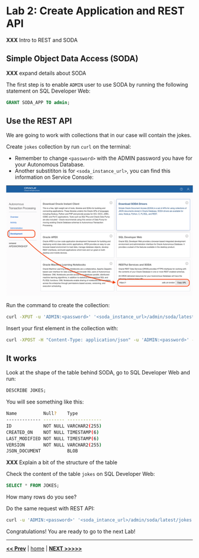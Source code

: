 # Lab 2: Create Application and REST API

**XXX** Intro to REST and SODA

## Simple Object Data Access (SODA)

**XXX** expand details about SODA

The first step is to enable `ADMIN` user to use SODA by running the following statement on SQL Developer Web:

```sql
GRANT SODA_APP TO admin;
```

## Use the REST API

We are going to work with collections that in our case will contain the jokes.

Create `jokes` collection by run `curl` on the terminal:

- Remember to change `<password>` with the ADMIN password you have for your Autonomous Database.
- Another substititon is for `<soda_instance_url>`, you can find this information on Service Console:

![SODA URL](../images/soda_url.png)

Run the command to create the collection:

```bash
curl -XPUT -u 'ADMIN:<password>' '<soda_instance_url>/admin/soda/latest/jokes'
```

Insert your first element in the collection with:

```bash
curl -XPOST -H "Content-Type: application/json" -u 'ADMIN:<password>' --data '{"text": "Hello JSON"}' '<soda_instalce_url>/admin/soda/latest/jokes'
```

## It works

Look at the shape of the table behind SODA, go to SQL Developer Web and run:

```sql
DESCRIBE JOKES;
```

You will see something like this:

```bash
Name          Null?    Type
------------- -------- -------------
ID            NOT NULL VARCHAR2(255)
CREATED_ON    NOT NULL TIMESTAMP(6)
LAST_MODIFIED NOT NULL TIMESTAMP(6)
VERSION       NOT NULL VARCHAR2(255)
JSON_DOCUMENT          BLOB
```

**XXX** Explain a bit of the structure of the table

Check the content of the table `jokes` on SQL Developer Web:

```sql
SELECT * FROM JOKES;
```

How many rows do you see?

Do the same request with REST API:

```bash
curl -u 'ADMIN:<password>' '<soda_intance_url>/admin/soda/latest/jokes'
```

Congratulations! You are ready to go to the next Lab!

---

[**<< Prev**](../lab1/README.md) | [home](../README.md) | [**NEXT >>>>>**](../lab3/README.md)
